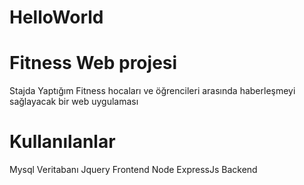 # HelloWorld 
# Fitness Web projesi
Stajda Yaptığım Fitness hocaları ve öğrencileri arasında haberleşmeyi sağlayacak bir web uygulaması
# Kullanılanlar
Mysql Veritabanı
Jquery Frontend
Node ExpressJs Backend
